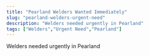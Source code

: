 ```yaml
---
title: "Pearland Welders Wanted Immediately"
slug: "pearland-welders-urgent-need"
description: "Welders needed urgently in Pearland"
tags: ["Welders","Urgent Need","Pearland"]
---
```


Welders needed urgently in Pearland
